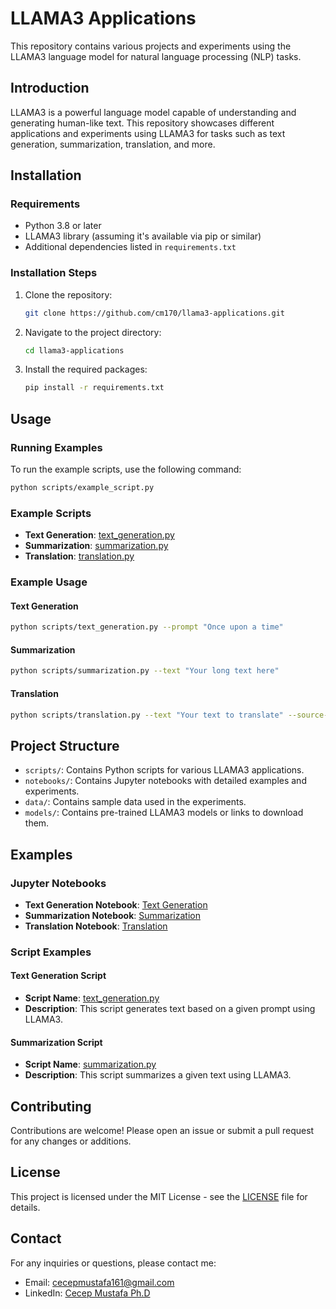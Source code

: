 # LLAMA3 Applications

This repository contains various projects and experiments using the LLAMA3 language model for natural language processing (NLP) tasks.

## Introduction
LLAMA3 is a powerful language model capable of understanding and generating human-like text. This repository showcases different applications and experiments using LLAMA3 for tasks such as text generation, summarization, translation, and more.

## Installation
### Requirements
- Python 3.8 or later
- LLAMA3 library (assuming it's available via pip or similar)
- Additional dependencies listed in `requirements.txt`

### Installation Steps
1. Clone the repository:
   ```sh
   git clone https://github.com/cm170/llama3-applications.git
   ```
2. Navigate to the project directory:
   ```sh
   cd llama3-applications
   ```
3. Install the required packages:
   ```sh
   pip install -r requirements.txt
   ```

## Usage
### Running Examples
To run the example scripts, use the following command:
```sh
python scripts/example_script.py
```

### Example Scripts
- **Text Generation**: [text_generation.py](scripts/text_generation.py)
- **Summarization**: [summarization.py](scripts/summarization.py)
- **Translation**: [translation.py](scripts/translation.py)

### Example Usage
#### Text Generation
```sh
python scripts/text_generation.py --prompt "Once upon a time"
```

#### Summarization
```sh
python scripts/summarization.py --text "Your long text here"
```

#### Translation
```sh
python scripts/translation.py --text "Your text to translate" --source-lang "en" --target-lang "es"
```

## Project Structure
- `scripts/`: Contains Python scripts for various LLAMA3 applications.
- `notebooks/`: Contains Jupyter notebooks with detailed examples and experiments.
- `data/`: Contains sample data used in the experiments.
- `models/`: Contains pre-trained LLAMA3 models or links to download them.

## Examples
### Jupyter Notebooks
- **Text Generation Notebook**: [Text Generation](notebooks/text_generation.ipynb)
- **Summarization Notebook**: [Summarization](notebooks/summarization.ipynb)
- **Translation Notebook**: [Translation](notebooks/translation.ipynb)

### Script Examples
#### Text Generation Script
- **Script Name**: [text_generation.py](scripts/text_generation.py)
- **Description**: This script generates text based on a given prompt using LLAMA3.

#### Summarization Script
- **Script Name**: [summarization.py](scripts/summarization.py)
- **Description**: This script summarizes a given text using LLAMA3.

## Contributing
Contributions are welcome! Please open an issue or submit a pull request for any changes or additions.

## License
This project is licensed under the MIT License - see the [LICENSE](LICENSE) file for details.

## Contact
For any inquiries or questions, please contact me:
- Email: [cecepmustafa161@gmail.com](mailto:cecepmustafa161@gmail.com)
- LinkedIn: [Cecep Mustafa Ph.D](https://www.linkedin.com/in/cecep-mustafa-ph-d-99a8186b/)
```

